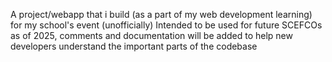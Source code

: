 A project/webapp that i build (as a part of my web development learning) for my school's event (unofficially)
Intended to be used for future SCEFCOs as of 2025, comments and documentation will be added to help new developers understand the important parts of the codebase

